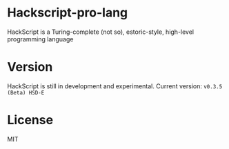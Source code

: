 # Hackscript-pro-lang

HackScript is a Turing-complete (not so), estoric-style, high-level programming language

# Version

HackScript is still in development and experimental. Current version: `v0.3.5 (Beta) HSD-E`

# License

MIT
